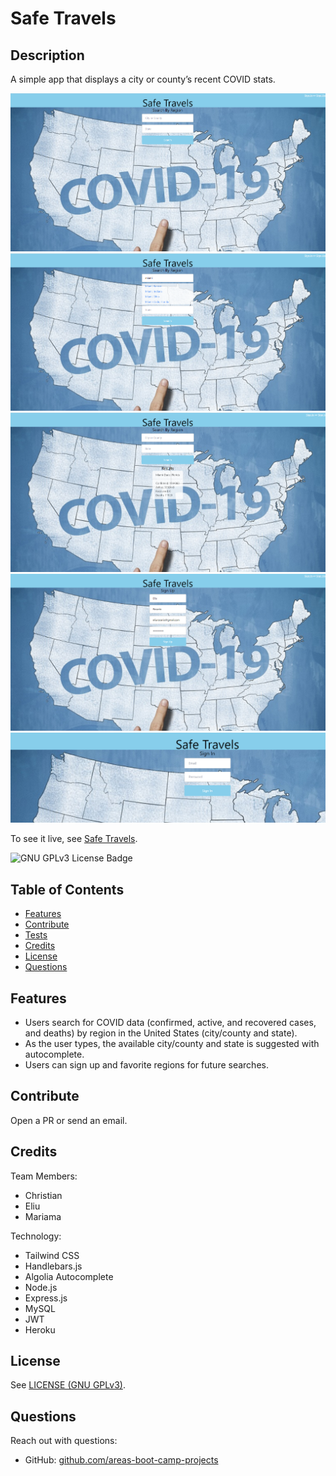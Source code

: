 # Safe Travels
## Description
A simple app that displays a city or county’s recent COVID stats.

![Safe Travels Home Page](./screenshots/Safe%20Travels%201.png)
![Safe Travels Autocomplete Suggestions](./screenshots/Safe%20Travels%202.png)
![Safe Travels Search Results](./screenshots/Safe%20Travels%203.png)
![Safe Travels Sign Up Page](./screenshots/Safe%20Travels%204.png)
![Safe Travels Sign In Page](./screenshots/Safe%20Travels%206.png)

To see it live, see [Safe Travels](https://safe-travels.herokuapp.com/).

![GNU GPLv3 License Badge](https://img.shields.io/github/license/areas-boot-camp-projects/safe-travels)


## Table of Contents
- [Features](#features)
- [Contribute](#contribute)
- [Tests](#tests)
- [Credits](#credits)
- [License](#license)
- [Questions](#questions)


## Features
- Users search for COVID data (confirmed, active, and recovered cases, and deaths) by region in the United States (city/county and state).
- As the user types, the available city/county and state is suggested with autocomplete.
- Users can sign up and favorite regions for future searches.


## Contribute
Open a PR or send an email.


## Credits
Team Members:
- Christian
- Eliu
- Mariama

Technology:
- Tailwind CSS
- Handlebars.js
- Algolia Autocomplete
- Node.js
- Express.js
- MySQL
- JWT
- Heroku


## License
See [LICENSE (GNU GPLv3)](./LICENSE).


## Questions
Reach out with questions:

- GitHub: [github.com/areas-boot-camp-projects](https://github.com/areas-boot-camp-projects)
